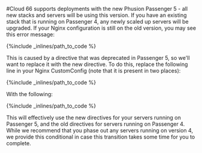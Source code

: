 #Cloud 66 supports deployments with the new Phusion Passenger 5 - all new stacks and servers will be using this version. If you have an existing stack that is running on Passenger 4, any newly scaled up servers will be upgraded. If your Nginx configuration is still on the old version, you may see this error message:



{%include _inlines/path_to_code %}



This is caused by a directive that was deprecated in Passenger 5, so we'll want to replace it with the new directive. To do this, replace the following line in your Nginx CustomConfig (note that it is present in two places):



{%include _inlines/path_to_code %}



With the following:



{%include _inlines/path_to_code %}



This will effectively use the new directives for your servers running on Passenger 5, and the old directives for servers running on Passenger 4. While we recommend that you phase out any servers running on version 4, we provide this conditional in case this transition takes some time for you to complete.

